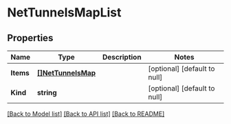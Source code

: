 # NetTunnelsMapList

## Properties
Name | Type | Description | Notes
------------ | ------------- | ------------- | -------------
**Items** | [**[]NetTunnelsMap**](net_tunnels_map.md) |  | [optional] [default to null]
**Kind** | **string** |  | [optional] [default to null]

[[Back to Model list]](../README.md#documentation-for-models) [[Back to API list]](../README.md#documentation-for-api-endpoints) [[Back to README]](../README.md)


